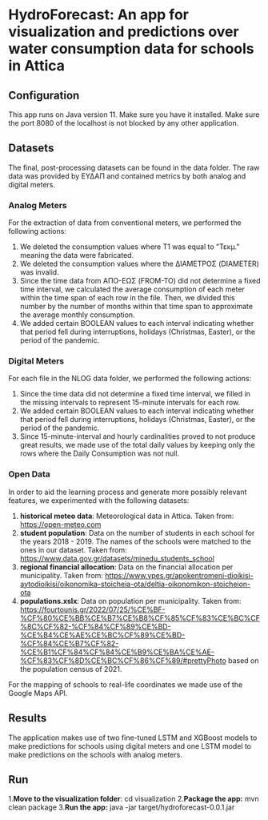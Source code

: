 # HydroForecast: An app for visualization and predictions over water consumption data for schools in Attica

## Configuration
This app runs on Java version 11. Make sure you have it installed.
Make sure the port 8080 of the localhost is not blocked by any other application.

## Datasets
The final, post-processing datasets can be found in the data folder. The raw data was provided by ΕΥΔΑΠ and contained metrics by both analog and digital meters. 

### Analog Meters
For the extraction of data from conventional meters, we performed the following actions:

1. We deleted the consumption values where T1 was equal to "Τεκμ." meaning the data were fabricated.
2. We deleted the consumption values where the ΔΙΑΜΕΤΡΟΣ (DIAMETER) was invalid.
3. Since the time data from ΑΠΟ-ΕΩΣ (FROM-TO) did not determine a fixed time interval, we calculated the average consumption of each meter within the time span of each row in the file. Then, we divided this number by the number of months within that time span to approximate the average monthly consumption. 
4. We added certain BOOLEAN values to each interval indicating whether that period fell during interruptions, holidays (Christmas, Easter), or the period of the pandemic.

### Digital Meters
For each file in the NLOG data folder, we performed the following actions:

1. Since the time data did not determine a fixed time interval, we filled in the missing intervals to represent 15-minute intervals for each row.
2. We added certain BOOLEAN values to each interval indicating whether that period fell during interruptions, holidays (Christmas, Easter), or the period of the pandemic.
3. Since 15-minute-interval and hourly cardinalities proved to not produce great results, we made use of the total daily values by keeping only the rows where the Daily Consumption was not null.

### Open Data
In order to aid the learning process and generate more possibly relevant features, we experimented with the following datasets:

1. **historical meteo data**: Meteorological data in Attica. Taken from: https://open-meteo.com
2. **student population**: Data on the number of students in each school for the years 2018 - 2019. The names of the schools were matched to the ones in our dataset. Taken from: https://www.data.gov.gr/datasets/minedu_students_school
3. **regional financial allocation**: Data on the financial allocation per municipality. Taken from: https://www.ypes.gr/apokentromeni-dioikisi-aytodioikisi/oikonomika-stoicheia-ota/deltia-oikonomikon-stoicheion-ota
4. **populations.xslx**: Data on population per municipality. Taken from: https://fourtounis.gr/2022/07/25/%CE%BF-%CF%80%CE%BB%CE%B7%CE%B8%CF%85%CF%83%CE%BC%CF%8C%CF%82-%CF%84%CF%89%CE%BD-%CE%B4%CE%AE%CE%BC%CF%89%CE%BD-%CF%84%CE%B7%CF%82-%CE%B1%CF%84%CF%84%CE%B9%CE%BA%CE%AE-%CF%83%CF%8D%CE%BC%CF%86%CF%89/#prettyPhoto based on the population census of 2021.

For the mapping of schools to real-life coordinates we made use of the Google Maps API.

## Results
The application makes use of two fine-tuned LSTM and XGBoost models to make predictions for schools using digital meters and one LSTM model to make predictions on the schools with analog meters.

## Run
1.**Move to the visualization folder**: cd visualization
2.**Package the app:** mvn clean package
3.**Run the app:** java -jar target/hydroforecast-0.0.1.jar

